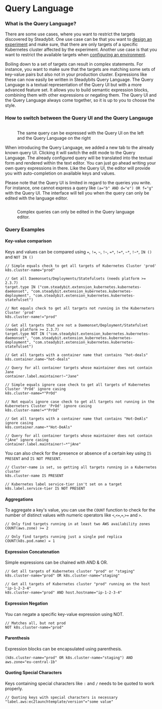# Query Language

### What is the Query Language?

There are some use cases, where you want to restrict the targets discovered by Steadybit. One use case can be that you want to [design an experiment](/use-steadybit/experiments/design.md#basic-elements) and make sure, that there are only targets of a specific Kubernetes cluster affected by the experiment. Another use case is that you want to restrict the available targets when [configuring an environment](/install-and-configure/manage-environments/#define-your-own-environment).

Boiling down to a set of targets can result in complex statements. For instance, you want to make sure that the targets are matching some sets of key-value pairs but also not in your production cluster. Expressions like these can now easily be written in Steadybits Query Language. The Query Language is a textual representation of the Query UI but with a more advanced feature set. It allows you to build semantic expression blocks, combining them with other expressions or negating them. The Query UI and the Query Language always come together, so it is up to you to choose the style.

### How to switch between the Query UI and the Query Langauge

<figure><img src="../../.gitbook/assets/query-ui-and-language.png" alt=""><figcaption><p>The same query can be expressed with the Query UI on the left and the Query Language on the right</p></figcaption></figure>

When introducing the Query Language, we added a new tab to the already known query UI. Clicking it will switch the edit mode to the Query Language. The already configured query will be translated into the textual form and rendered within the text editor. You can just go ahead writing your own query expressions in there. Like the Query UI, the editor will provide you with auto-completion on available keys and values.&#x20;

Please note that the Query UI is limited in regard to the queries you write. For instance, one cannot express a query like `(a="b" AND d="e") OR f="g"` with the Query UI. The interface will tell you when the query can only be edited with the language editor.&#x20;

<figure><img src="../../.gitbook/assets/query-too-complex.png" alt=""><figcaption><p>Complex queries can only be edited in the Query language editor.</p></figcaption></figure>

### Query Examples

#### Key-value comparison

Keys and values can be compared using `=`, `!=`, `~`, `!~`, `=*`, `!=*`, `~*`, `!~*`, `IN ()` and `NOT IN ()`

```
// Simple equals check to get all targets of Kubernetes Cluster 'prod'
k8s.cluster-name="prod"

// Get all Daemonsets/Deployments/Statefulsets (needs platform >= 2.3.7)
target.type IN ("com.steadybit.extension_kubernetes.kubernetes-daemonset", "com.steadybit.extension_kubernetes.kubernetes-deployment", "com.steadybit.extension_kubernetes.kubernetes-statefulset")  
```

```
// Not equals check to get all targets not running in the Kuberneters Cluster 'prod'
k8s.cluster-name!="prod"

// Get all targets that are not a Daemonset/Deployment/Statefulset (needs platform >= 2.3.7)
target.type NOT IN ("com.steadybit.extension_kubernetes.kubernetes-daemonset", "com.steadybit.extension_kubernetes.kubernetes-deployment", "com.steadybit.extension_kubernetes.kubernetes-statefulset")  
```

```
// Get all targets with a container name that contains "hot-deals"
k8s.container.name~"hot-deals"
```
```
// Query for all container targets whose maintainer does not contain Jane
container.label.maintainer!~"Jane"
```

```
// Simple equals ignore case check to get all targets of Kubernetes Cluster 'PrOd' ignore casing
k8s.cluster-name=*"PrOd"
```
```
// Not equals ignore case check to get all targets not running in the Kuberneters Cluster 'PrOd' ignore casing
k8s.cluster-name!=*"PrOd"
```
```
// Get all targets with a container name that contains "Hot-DeAls" ignore casing
k8s.container.name~*"Hot-DeAls"
```
```
// Query for all container targets whose maintainer does not contain "jAne" ignore casing
container.label.maintainer!~*"jAne"
```

You can also check for the presence or absence of a certain key using `IS PRESENT` and `IS NOT PRESENT`.

```
// Cluster-name is set, so getting all targets running in a Kubernetes cluster
k8s.cluster-name IS PRESENT
```
```
// Kubernetes label service-tier isn't set on a target
k8s.label.service-tier IS NOT PRESENT
```


#### Aggregations

To aggregate a key's value, you can use the `COUNT` function to check for the number of distinct values with numeric operators like `<`,`<=`,`=`,`>=` and `>`.

```
// Only find targets running in at least two AWS availability zones   
COUNT(aws.zone) >= 2
```
```
// Only find targets running just a single pod replica   
COUNT(k8s.pod.name) = 1
```

#### Expression Concatenation

Simple expressions can be chained with AND & OR.

```
// Get all targets of Kubernetes cluster "prod" or "staging"
k8s.cluster-name="prod" OR k8s.cluster-name="staging"
```
```
// Get all targets of Kubernetes cluster "prod" running on the host "ip-1-2-3-4"
k8s.cluster-name="prod" AND host.hostname="ip-1-2-3-4"
```

#### Expression Negation

You can negate a specific key-value expression using NOT.

```
// Matches all, but not prod
NOT k8s.cluster-name="prod"
```

#### Parenthesis

Expression blocks can be encapsulated using parenthesis.

```
(k8s.cluster-name="prod" OR k8s.cluster-name="staging") AND aws.zone="eu-central-1b"
```

#### Quoting Special Characters

Keys containing special characters like `:` and `/` needs to be quoted to work properly.

```
// Quoting keys with special characters is necessary
"label.aws:ec2launchtemplate/version"="some value"
```
